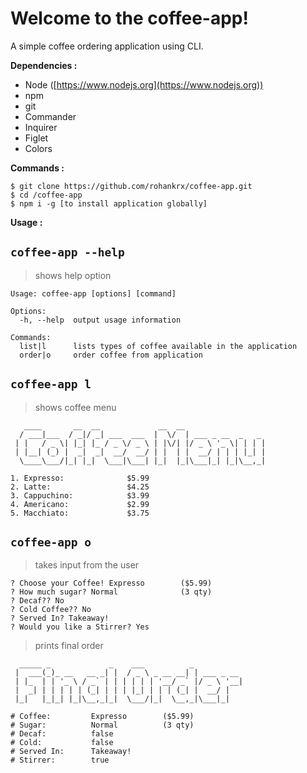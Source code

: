 # Welcome to the coffee-app!
A simple coffee ordering application using CLI.

**Dependencies :**
* Node ([https://www.nodejs.org](https://www.nodejs.org))
* npm 
* git
* Commander
* Inquirer
* Figlet
* Colors

**Commands :**
```sh-session
$ git clone https://github.com/rohankrx/coffee-app.git
$ cd /coffee-app
$ npm i -g [to install application globally]
```
**Usage :**

## `coffee-app --help`
> shows help option
```
Usage: coffee-app [options] [command]

Options:
  -h, --help  output usage information

Commands:
  list|l      lists types of coffee available in the application
  order|o     order coffee from application
```

## `coffee-app l`
> shows coffee menu
```
   ____       __  __             __  __                  
  / ___|___  / _|/ _| ___  ___  |  \/  | ___ _ __  _   _ 
 | |   / _ \| |_| |_ / _ \/ _ \ | |\/| |/ _ \ '_ \| | | |
 | |__| (_) |  _|  _|  __/  __/ | |  | |  __/ | | | |_| |
  \____\___/|_| |_|  \___|\___| |_|  |_|\___|_| |_|\__,_|
                                                         
1. Expresso:              $5.99
2. Latte:                 $4.25
3. Cappuchino:            $3.99
4. Americano:             $2.99
5. Macchiato:             $3.75
```

## `coffee-app o`
> takes input from the user
```sh-session
? Choose your Coffee! Expresso        ($5.99)
? How much sugar? Normal              (3 qty)
? Decaf?? No
? Cold Coffee?? No
? Served In? Takeaway!
? Would you like a Stirrer? Yes
```
> prints final order
```
  _____ _             _    ___          _           
 |  ___(_)_ __   __ _| |  / _ \ _ __ __| | ___ _ __ 
 | |_  | | '_ \ / _` | | | | | | '__/ _` |/ _ \ '__|
 |  _| | | | | | (_| | | | |_| | | | (_| |  __/ |   
 |_|   |_|_| |_|\__,_|_|  \___/|_|  \__,_|\___|_|   
                                                    
# Coffee:         Expresso        ($5.99)
# Sugar:          Normal          (3 qty)
# Decaf:          false
# Cold:           false
# Served In:      Takeaway!
# Stirrer:        true
```
